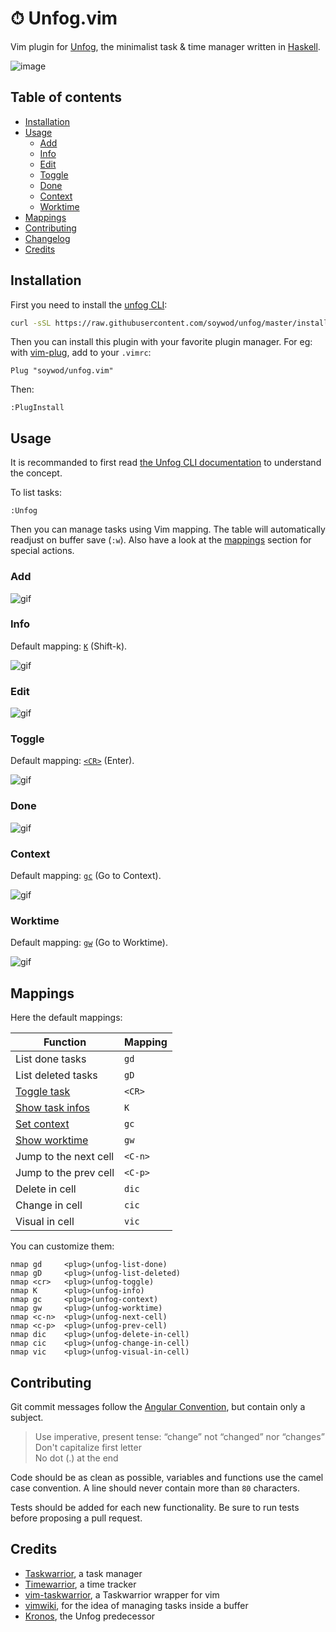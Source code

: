 # ⏱ Unfog.vim

Vim plugin for [Unfog](https://github.com/soywod/unfog), the minimalist
task & time manager written in [Haskell](https://www.haskell.org).

![image](https://user-images.githubusercontent.com/10437171/89771094-1199da80-db00-11ea-8e65-12da9ec4161a.png)

## Table of contents

  * [Installation](#installation)
  * [Usage](#usage)
    * [Add](#add)
    * [Info](#info)
    * [Edit](#edit)
    * [Toggle](#toggle)
    * [Done](#done)
    * [Context](#context)
    * [Worktime](#worktime)
  * [Mappings](#mappings)
  * [Contributing](#contributing)
  * [Changelog](https://github.com/soywod/unfog.vim/blob/master/CHANGELOG.md#changelog)
  * [Credits](#credits)

## Installation

First you need to install the [unfog
CLI](https://github.com/soywod/unfog#installation):

```bash
curl -sSL https://raw.githubusercontent.com/soywod/unfog/master/install.sh | sh
```

Then you can install this plugin with your favorite plugin manager. For eg:
with [vim-plug](https://github.com/junegunn/vim-plug), add to your `.vimrc`:

```viml
Plug "soywod/unfog.vim"
```

Then:

```viml
:PlugInstall
```

## Usage

It is recommanded to first read [the Unfog CLI
documentation](https://github.com/soywod/unfog#usage) to understand the
concept.

To list tasks:

```viml
:Unfog
```

Then you can manage tasks using Vim mapping. The table will automatically
readjust on buffer save (`:w`). Also have a look at the [mappings](#mappings)
section for special actions.

### Add

![gif](https://user-images.githubusercontent.com/10437171/90293908-7a2ce280-de85-11ea-9bc6-ee4440f17abd.gif)

### Info

Default mapping: [`K`](#mappings) (Shift-k).

![gif](https://user-images.githubusercontent.com/10437171/90294136-0212ec80-de86-11ea-9621-041eb7586ff8.gif)

### Edit

![gif](https://user-images.githubusercontent.com/10437171/90294280-58802b00-de86-11ea-8b43-7829d1ec334d.gif)

### Toggle

Default mapping: [`<CR>`](#mappings) (Enter).

![gif](https://user-images.githubusercontent.com/10437171/90294511-e8be7000-de86-11ea-8d45-da0810474074.gif)

### Done

![gif](https://user-images.githubusercontent.com/10437171/90294634-2de2a200-de87-11ea-8efe-462c9c6e39bf.gif)

### Context

Default mapping: [`gc`](#mappings) (Go to Context).

![gif](https://user-images.githubusercontent.com/10437171/90294906-e14b9680-de87-11ea-8de3-46848a99763c.gif)

### Worktime

Default mapping: [`gw`](#mappings) (Go to Worktime).

![gif](https://user-images.githubusercontent.com/10437171/90295164-81092480-de88-11ea-88b6-d4cf990cc6e7.gif)

## Mappings

Here the default mappings:

| Function | Mapping |
| --- | --- |
| List done tasks | `gd` |
| List deleted tasks | `gD` |
| [Toggle task](#toggle) | `<CR>` |
| [Show task infos](#show) | `K` |
| [Set context](#context) | `gc` |
| [Show worktime](#worktime) | `gw` |
| Jump to the next cell | `<C-n>` |
| Jump to the prev cell | `<C-p>` |
| Delete in cell | `dic` |
| Change in cell | `cic` |
| Visual in cell | `vic` |

You can customize them:

```vim
nmap gd     <plug>(unfog-list-done)
nmap gD     <plug>(unfog-list-deleted)
nmap <cr>   <plug>(unfog-toggle)
nmap K      <plug>(unfog-info)
nmap gc     <plug>(unfog-context)
nmap gw     <plug>(unfog-worktime)
nmap <c-n>  <plug>(unfog-next-cell)
nmap <c-p>  <plug>(unfog-prev-cell)
nmap dic    <plug>(unfog-delete-in-cell)
nmap cic    <plug>(unfog-change-in-cell)
nmap vic    <plug>(unfog-visual-in-cell)
```

## Contributing

Git commit messages follow the [Angular
Convention](https://gist.github.com/stephenparish/9941e89d80e2bc58a153), but
contain only a subject.

  > Use imperative, present tense: “change” not “changed” nor
  > “changes”<br>Don't capitalize first letter<br>No dot (.) at the end

Code should be as clean as possible, variables and functions use the camel case
convention. A line should never contain more than `80` characters.

Tests should be added for each new functionality. Be sure to run tests before
proposing a pull request.

## Credits

- [Taskwarrior](https://taskwarrior.org), a task manager
- [Timewarrior](https://taskwarrior.org/docs/timewarrior), a time tracker
- [vim-taskwarrior](https://github.com/blindFS/vim-taskwarrior), a Taskwarrior wrapper for vim
- [vimwiki](https://github.com/vimwiki/vimwiki), for the idea of managing tasks inside a buffer
- [Kronos](https://github.com/soywod/kronos.vim), the Unfog predecessor

